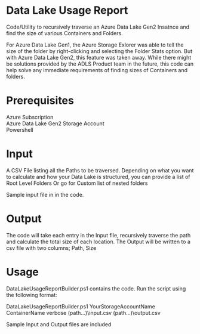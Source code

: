 # Data Lake Usage Report
Code/Utility to recursively traverse an Azure Data Lake Gen2 Insatnce and find the size of various Containers and Folders.

For Azure Data Lake Gen1, the Azure Storage Exlorer was able to tell the size of the folder by right-clicking and selecting the Folder Stats option. But with Azure Data Lake Gen2, this feature was taken away. While there might be solutions provided by the ADLS Product team in the future, this code can help solve any immediate requirements of finding sizes of Containers and folders.

# Prerequisites

Azure Subscription <br>
Azure Data Lake Gen2 Storage Account <br>
Powershell

# Input
A CSV File listing all the Paths to be traversed. Depending on what you want to calculate and how your Data Lake is structured, you can provide a list of Root Level Folders Or go for Custom list of nested folders

Sample input file in in the code.

# Output

The code will take each entry in the Input file, recursively traverse the path and calculate the total size of each location. The Output will be written to a csv file with two columns; Path, Size

# Usage

DataLakeUsageReportBuilder.ps1 contains the code. Run the script using the following format:

DataLakeUsageReportBuilder.ps1 YourStorageAccountName ContainerName verbose (path...)\input.csv (path...)\output.csv

Sample Input and Output files are included


